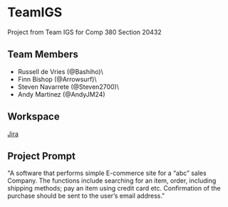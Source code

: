 # TeamIGS
Project from Team IGS for Comp 380 Section 20432  

## Team Members
- Russell de Vries (@Bashiho)\
- Finn Bishop (@Arrowsurf)\
- Steven Navarrete (@Steven2700)\
- Andy Martinez (@AndyJM24)

## Workspace
[Jira](https://teamigs.atlassian.net/jira/software/projects/SCRUM/boards/1/backlog)

## Project Prompt
"A software that performs simple E-commerce site for a “abc” sales Company. The functions include searching for
an item, order, including shipping methods; pay an item using credit card etc. Confirmation of the purchase
should be sent to the user’s email address."